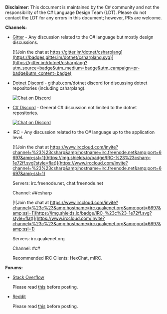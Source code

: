 **Disclaimer**: This document is maintained by the C# community and not the responsibility of the C# Language Design Team (LDT). Please do not contact the LDT for any errors in this document; however, PRs are welcome. 

**Channels:**

- [Gitter](https://gitter.im/dotnet/csharplang) - Any discussion related to the C# language but mostly design discussions.

    [![Join the chat at https://gitter.im/dotnet/csharplang](https://badges.gitter.im/dotnet/csharplang.svg)](https://gitter.im/dotnet/csharplang?utm_source=badge&utm_medium=badge&utm_campaign=pr-badge&utm_content=badge)

- [Dotnet Discord](https://aka.ms/dotnet-discord-csharp) - github.com/dotnet discord for discussing dotnet repositories (including csharplang).

    [![Chat on Discord](https://discordapp.com/api/guilds/143867839282020352/widget.png)](https://aka.ms/dotnet-discord-csharp)

- [C# Discord](https://aka.ms/csharp-discord) - General C# discussion not limited to the dotnet repositories.

    [![Chat on Discord](https://discordapp.com/api/guilds/102860784329052160/widget.png)](https://aka.ms/csharp-discord)

- IRC - Any discussion related to the C# language up to the application level.

    [![Join the chat at https://www.irccloud.com/invite?channel=%23%23csharp&amp;hostname=irc.freenode.net&amp;port=6697&amp;ssl=1](https://img.shields.io/badge/IRC-%23%23csharp-1e72ff.svg?style=flat)](https://www.irccloud.com/invite?channel=%23%23csharp&amp;hostname=irc.freenode.net&amp;port=6697&amp;ssl=1) 

    Servers: irc.freenode.net, chat.freenode.net
    
    Channel: ##csharp

    [![Join the chat at https://www.irccloud.com/invite?channel=%23c%23&amp;hostname=irc.quakenet.org&amp;port=6697&amp;ssl=1](https://img.shields.io/badge/IRC-%23c%23-1e72ff.svg?style=flat)](https://www.irccloud.com/invite?channel=%23c%23&amp;hostname=irc.quakenet.org&amp;port=6697&amp;ssl=1) 

    Servers: irc.quakenet.org
    
    Channel: #c#

    Recommended IRC Clients: HexChat, mIRC.

**Forums:**

- [Stack Overflow](https://stackoverflow.com)

    Please read [this](https://stackoverflow.com/help/dont-ask) before posting.

- [Reddit](https://www.reddit.com/r/csharp/)

    Please read [this](https://www.reddit.com/r/csharp/comments/3xn6sm/welcome_to_rcsharp_read_this_post_before) before posting.
